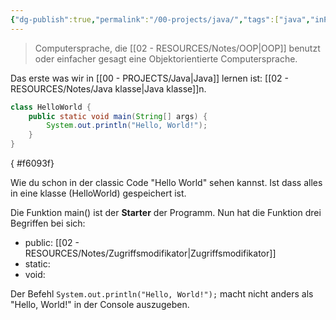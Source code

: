 ```yaml
---
{"dg-publish":true,"permalink":"/00-projects/java/","tags":["java","inProgress"],"noteIcon":"","updated":"2024-06-24T19:10:56.000+02:00"}
---
```


> Computersprache, die [[02 - RESOURCES/Notes/OOP\|OOP]] benutzt oder einfacher gesagt eine Objektorientierte Computersprache.

Das erste was wir in [[00 - PROJECTS/Java\|Java]] lernen ist: [[02 - RESOURCES/Notes/Java klasse\|Java klasse]]n.
```java
class HelloWorld {
    public static void main(String[] args) {
        System.out.println("Hello, World!"); 
    }
}
```
{ #f6093f}


Wie du schon in der classic Code "Hello World" sehen kannst. Ist dass alles in eine klasse (HelloWorld) gespeichert ist.

Die Funktion main() ist der **Starter** der Programm.
Nun hat die Funktion drei Begriffen bei sich:
- public: [[02 - RESOURCES/Notes/Zugriffsmodifikator\|Zugriffsmodifikator]]
- static:
- void:

Der Befehl `System.out.println("Hello, World!");` macht nicht anders als "Hello, World!" in der Console auszugeben.